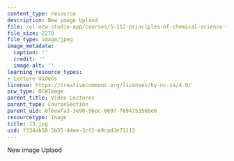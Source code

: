 ```yaml
---
content_type: resource
description: New image Uplaod
file: /ol-ocw-studio-app/courses/5-112-principles-of-chemical-science-fall-2005/f334ab505b3544ee3cf2e9cad3e71113_13.jpg
file_size: 2270
file_type: image/jpeg
image_metadata:
  caption: ''
  credit: ''
  image-alt: ''
learning_resource_types:
- Lecture Videos
license: https://creativecommons.org/licenses/by-nc-sa/4.0/
ocw_type: OCWImage
parent_title: Video Lectures
parent_type: CourseSection
parent_uid: 0f6eafa3-3e90-56ec-6097-f69475356be6
resourcetype: Image
title: 13.jpg
uid: f334ab50-5b35-44ee-3cf2-e9cad3e71113
---
```

New image Uplaod